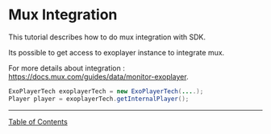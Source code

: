 # Mux Integration
This tutorial describes how to do mux integration with SDK. 

Its possible to get access to exoplayer instance to integrate mux.

For more details about integration : https://docs.mux.com/guides/data/monitor-exoplayer.

```java
ExoPlayerTech exoplayerTech = new ExoPlayerTech(....);
Player player = exoplayerTech.getInternalPlayer();
```



___
[Table of Contents](../index.md)<br/>
